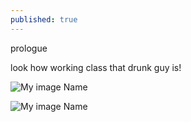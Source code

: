 ```yaml
---
published: true
---
```

prologue 

look how working class that drunk guy is!

![My image Name](\images\jekyll-logo.png)

![My image Name](E:\scanfblog\scanf01.github.io\images\jekyll-logo.png)